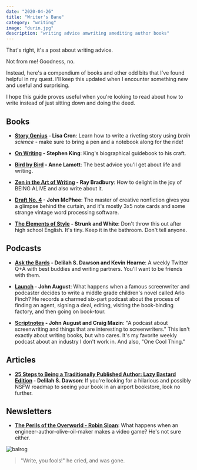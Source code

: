 ```yaml
---
date: "2020-04-26"
title: "Writer's Bane"
category: "writing"
image: "durin.jpg"
description: "writing advice amwriting amediting author books"
---
```


That's right, it's a post about writing advice.

Not from me! Goodness, no.

Instead, here's a compendium of books and other odd bits that I've found helpful in my quest. I'll keep this updated when I encounter something new and useful and surprising.

I hope this guide proves useful when you're looking to read about how to write instead of just sitting down and doing the deed.

## Books

- **[Story Genius](https://www.amazon.com/gp/product/1607748894/ref=as_li_qf_asin_il_tl?ie=UTF8&tag=whatrocks09-20&creative=9325&linkCode=as2&creativeASIN=1607748894&linkId=964c14964dbe0dc13bcfacb3a3594f85) - Lisa Cron**: Learn how to write a riveting story using *brain science* - make sure to bring a pen and a notebook along for the ride!

- **[On Writing](https://www.amazon.com/gp/product/1439156816/ref=as_li_tl?ie=UTF8&camp=1789&creative=9325&creativeASIN=1439156816&linkCode=as2&tag=whatrocks09-20&linkId=dc4290e47818db79d2fa6b284f9f3e1b) - Stephen King**: King's biographical guidebook to his craft.

- **[Bird by Bird](https://www.amazon.com/gp/product/0385480016/ref=as_li_qf_asin_il_tl?ie=UTF8&tag=whatrocks09-20&creative=9325&linkCode=as2&creativeASIN=0385480016&linkId=3cb65bd21cb9764f04be702fe152c1ff) - Anne Lamott**: The best advice you'll get about life and writing.

- **[Zen in the Art of Writing](https://www.amazon.com/gp/product/1877741094/ref=as_li_qf_asin_il_tl?ie=UTF8&tag=whatrocks09-20&creative=9325&linkCode=as2&creativeASIN=1877741094&linkId=e40ad924992964aff49708d25cd7fed0) - Ray Bradbury**: How to delight in the joy of BEING ALIVE and also write about it.

- **[Draft No. 4](https://amzn.to/2IWZ1B3) - John McPhee**: The master of creative nonfiction gives you a glimpse behind the curtain, and it's mostly 3x5 note cards and some strange vintage word processing software.

- **[The Elements of Style](https://www.amazon.com/gp/product/020530902X/ref=as_li_qf_asin_il_tl?ie=UTF8&tag=whatrocks09-20&creative=9325&linkCode=as2&creativeASIN=020530902X&linkId=d79e4ea383d10042e72b29d316802112) - Strunk and White**: Don't throw this out after high school English. It's tiny. Keep it in the bathroom. Don't tell anyone.

## Podcasts

- **[Ask the Bards](https://www.askthebards.com/) - Delilah S. Dawson and Kevin Hearne**: A weekly Twitter Q+A with best buddies and writing partners. You'll want to be friends with them.

- **[Launch](https://podcasts.apple.com/us/podcast/launch/id1319436103?mt=2) - John August**: What happens when a famous screenwriter and podcaster decides to write a middle grade children's novel called Arlo Finch? He records a charmed six-part podcast about the process of finding an agent, signing a deal, editing, visiting the book-binding factory, and then going on book-tour.

- **[Scriptnotes](https://johnaugust.com/scriptnotes) - John August and Craig Mazin**: "A podcast about screenwriting and things that are interesting to screenwriters." This isn't exactly about writing books, but who cares. It's my favorite weekly podcast about an industry I don't work in. And also, "One Cool Thing."

## Articles

- **[25 Steps to Being a Traditionally Published Author: Lazy Bastard Edition](http://terribleminds.com/ramble/2013/08/13/25-steps-to-being-a-traditionally-published-author-lazy-bastard-edition/) - Delilah S. Dawson**: If you're looking for a hilarious and possibly NSFW roadmap to seeing your book in an airport bookstore, look no further.

## Newsletters

- **[The Perils of the Overworld - Robin Sloan](https://www.robinsloan.com/overworld/)**: What happens when an engineer-author-olive-oil-maker makes a video game? He's not sure either. 

![balrog](./images/durin.jpg)

> "Write, you fools!" he cried, and was gone.